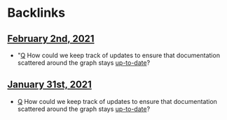 
# Backlinks
## [February 2nd, 2021](<February 2nd, 2021.md>)
- "[Q](<Q.md>) How could we keep track of updates to ensure that documentation scattered around the graph stays [up-to-date](<up-to-date.md>)?

## [January 31st, 2021](<January 31st, 2021.md>)
- [Q](<Q.md>) How could we keep track of updates to ensure that documentation scattered around the graph stays [up-to-date](<up-to-date.md>)?

